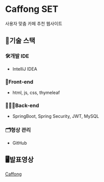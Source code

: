 # Caffong SET
사용자 맞춤 카페 추천 웹사이트
## 🔧기술 스택
### 🛠개발 IDE
- IntelliJ IDEA

### 🎨Front-end
- html, js, css, thymeleaf

### 👩🏻‍💻Back-end
- SpringBoot, Spring Security, JWT, MySQL

### 🗂형상 관리
- GitHub
## 🖥️발표영상 
[Caffong](https://youtu.be/3VkiDdYjIyg?si=jAgSnL44w0nqCdQb)
